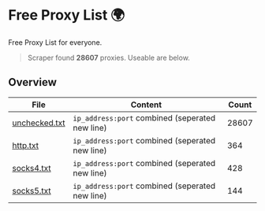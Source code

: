 
# Free Proxy List 🌍

Free Proxy List for everyone.
> Scraper found **28607** proxies. Useable are below.

## Overview

|File|Content|Count|
|----|-------|-----|
|[unchecked.txt](https://raw.githubusercontent.com/yemixzy/proxy-list/main/proxies/unchecked.txt)|`ip_address:port` combined (seperated new line)|28607|
|[http.txt](https://raw.githubusercontent.com/yemixzy/proxy-list/main/proxies/http.txt)|`ip_address:port` combined (seperated new line)|364|
|[socks4.txt](https://raw.githubusercontent.com/yemixzy/proxy-list/main/proxies/socks4.txt)|`ip_address:port` combined (seperated new line)|428|
|[socks5.txt](https://raw.githubusercontent.com/yemixzy/proxy-list/main/proxies/socks5.txt)|`ip_address:port` combined (seperated new line)|144|


